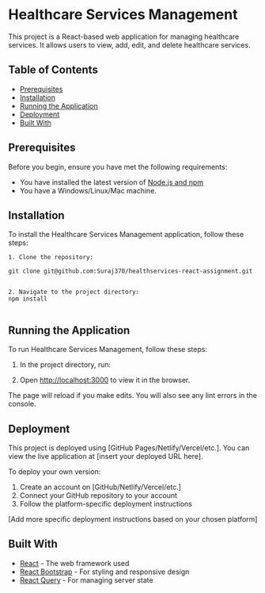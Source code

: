 # Healthcare Services Management

This project is a React-based web application for managing healthcare services. It allows users to view, add, edit, and delete healthcare services.

## Table of Contents

- [Prerequisites](#prerequisites)
- [Installation](#installation)
- [Running the Application](#running-the-application)
- [Deployment](#deployment)
- [Built With](#built-with)

## Prerequisites

Before you begin, ensure you have met the following requirements:

* You have installed the latest version of [Node.js and npm](https://nodejs.org/en/download/)
* You have a Windows/Linux/Mac machine.

## Installation

To install the Healthcare Services Management application, follow these steps:
```
1. Clone the repository:

git clone git@github.com:Suraj370/healthservices-react-assignment.git


2. Navigate to the project directory:
npm install


```

## Running the Application

To run Healthcare Services Management, follow these steps:

1. In the project directory, run:

2. Open [http://localhost:3000](http://localhost:3000) to view it in the browser.

The page will reload if you make edits. You will also see any lint errors in the console.

## Deployment

This project is deployed using [GitHub Pages/Netlify/Vercel/etc.]. You can view the live application at [insert your deployed URL here].

To deploy your own version:

1. Create an account on [GitHub/Netlify/Vercel/etc.]
2. Connect your GitHub repository to your account
3. Follow the platform-specific deployment instructions

[Add more specific deployment instructions based on your chosen platform]

## Built With

* [React](https://reactjs.org/) - The web framework used
* [React Bootstrap](https://react-bootstrap.github.io/) - For styling and responsive design
* [React Query](https://react-query.tanstack.com/) - For managing server state
